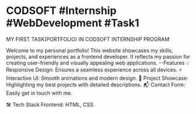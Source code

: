 # CODSOFT #Internship #WebDevelopment #Task1
MY FIRST TASK(PORTFOLIO) IN CODSOFT INTERNSHIP PROGRAM

Welcome to my personal portfolio! This website showcases my skills, projects, and experiences as a frontend developer. It reflects my passion for creating user-friendly and visually appealing web applications.
 --Features
💡 Responsive Design: Ensures a seamless experience across all devices.
⚡ Interactive UI: Smooth animations and modern design.
📄 Project Showcase: Highlighting my best projects with detailed descriptions.
📬 Contact Form: Easily get in touch with me.

🛠️ Tech Stack
Frontend: HTML, CSS.


